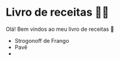 # Livro de receitas :man_cook:



Olá! Bem vindos ao meu livro de receitas :wave:

- Strogonoff de Frango
- Pavê
- 